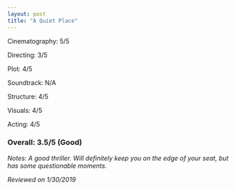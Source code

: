 ```yaml
---
layout: post
title: "A Quiet Place"
---
```


Cinematography: 5/5

Directing: 3/5

Plot: 4/5

Soundtrack: N/A

Structure: 4/5

Visuals: 4/5

Acting: 4/5

### Overall: 3.5/5 (Good)

*Notes: A good thriller. Will definitely keep you on the edge of your seat, but has some questionable moments.*

*Reviewed on 1/30/2019*
